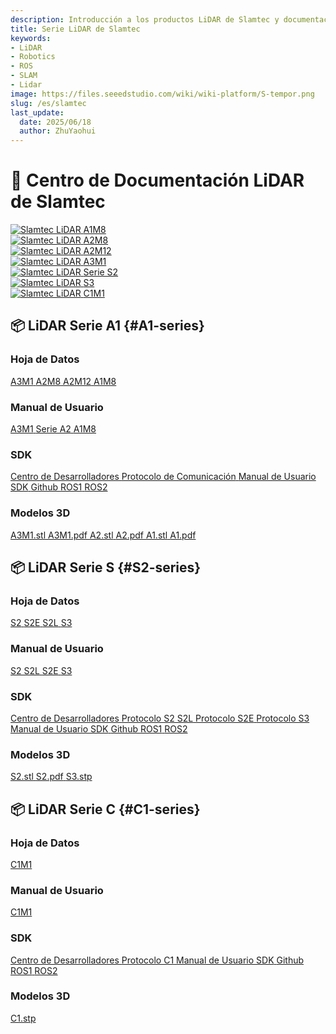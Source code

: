 ```yaml
---
description: Introducción a los productos LiDAR de Slamtec y documentación de uso.
title: Serie LiDAR de Slamtec
keywords:
- LiDAR
- Robotics
- ROS
- SLAM
- Lidar
image: https://files.seeedstudio.com/wiki/wiki-platform/S-tempor.png
slug: /es/slamtec
last_update:
  date: 2025/06/18
  author: ZhuYaohui
---
```


# 📡 Centro de Documentación LiDAR de Slamtec

<div className="quick-nav-container">
  <nav className="quick-nav">
    <a href="#A1-series" className="nav-item">
      <img width={100} src="https://files.seeedstudio.com/wiki/robotics/Sensor/Lidar/slamtec/A1M8.png" className="nav-icon" alt="Slamtec LiDAR"/>
      <span className="text">A1M8</span>
      <div className="hover-effect"></div>
    </a>
    <a href="#A1-series" className="nav-item">
      <img width={100} src="https://files.seeedstudio.com/wiki/robotics/Sensor/Lidar/slamtec/A2_1.png" className="nav-icon" alt="Slamtec LiDAR"/>
      <span className="text">A2M8</span>
      <div className="hover-effect"></div>
    </a>
    <a href="#A1-series" className="nav-item">
      <img width={100} src="https://files.seeedstudio.com/wiki/robotics/Sensor/Lidar/slamtec/A2M12.png" className="nav-icon" alt="Slamtec LiDAR"/>
      <span className="text">A2M12</span>
      <div className="hover-effect"></div>
    </a>
    <a href="#A1-series" className="nav-item">
      <img width={100} src="https://files.seeedstudio.com/wiki/robotics/Sensor/Lidar/slamtec/A3M1.png" className="nav-icon" alt="Slamtec LiDAR"/>
      <span className="text">A3M1</span>
      <div className="hover-effect"></div>
    </a>
    <a href="#S2-series" className="nav-item">
      <img width={100} src="https://files.seeedstudio.com/wiki/robotics/Sensor/Lidar/slamtec/S2.png" className="nav-icon" alt="Slamtec LiDAR"/>
      <span className="text">Serie S2</span>
      <div className="hover-effect"></div>
    </a>
    <a href="#S2-series" className="nav-item">
      <img width={100} src="https://files.seeedstudio.com/wiki/robotics/Sensor/Lidar/slamtec/S3.png" className="nav-icon" alt="Slamtec LiDAR"/>
      <span className="text">S3</span>
      <div className="hover-effect"></div>
    </a>
    <a href="#C1-series" className="nav-item">
      <img width={100} src="https://files.seeedstudio.com/wiki/robotics/Sensor/Lidar/slamtec/C1.png" className="nav-icon" alt="Slamtec LiDAR"/>
      <span className="text">C1M1</span>
      <div className="hover-effect"></div>
    </a>
  </nav>
</div>

<div className="nav-grid">

## 📦 LiDAR Serie A1 {#A1-series}

<div class="category-group">
  <div className="category-card robot-kits">

### Hoja de Datos

<div className="card-container">
    <a href="https://download.slamtec.com/api/download/rplidar-a3m1-datasheet/1.9?lang=en" className="nav-item" target="_blank" rel="noopener noreferrer">
      <span className="text">A3M1</span>
    </a>
    <a href="https://download.slamtec.com/api/download/rplidar-a2m8-datasheet/2.6?lang=en" className="nav-item" target="_blank" rel="noopener noreferrer">
      <span className="text">A2M8</span>
    </a>
    <a href="https://download.slamtec.com/api/download/rplidar-a2m12-datasheet/1.0?lang=en" className="nav-item" target="_blank" rel="noopener noreferrer">
      <span className="text">A2M12</span>
    </a>
    <a href="https://download.slamtec.com/api/download/rplidar-a1m8-datasheet/3.2?lang=en" className="nav-item" target="_blank" rel="noopener noreferrer">
      <span className="text">A1M8</span>
    </a>
</div>

### Manual de Usuario

<div className="card-container">
  <nav className="quick-nav">
    <a href="https://download.slamtec.com/api/download/rplidarkit-a3m1-usermanual/1.4?lang=en" className="nav-item" target="_blank" rel="noopener noreferrer">
      <span className="text">A3M1</span>
    </a>
    <a href="https://download.slamtec.com/api/download/rplidarkit-a2-manual/1.2?lang=en" className="nav-item" target="_blank" rel="noopener noreferrer">
      <span className="text">Serie A2</span>
    </a>
    <a href="https://download.slamtec.com/api/download/rplidarkit-a1m8-usermaunal/2.2?lang=en" className="nav-item" target="_blank" rel="noopener noreferrer">
      <span className="text">A1M8</span>
    </a>
  </nav>
</div>

### SDK

<div className="card-container">
    <a href="https://wiki.slamtec.com/display/SD#Slamtec%E5%BC%80%E5%8F%91%E8%80%85%E4%B8%AD%E5%BF%83-rplidar" className="nav-item" target="_blank" rel="noopener noreferrer">
      <span className="text">Centro de Desarrolladores</span>
    </a>
    <a href="https://download.slamtec.com/api/download/rplidar-protocol/2.4?lang=en" className="nav-item" target="_blank" rel="noopener noreferrer">
      <span className="text">Protocolo de Comunicación</span>
    </a>
    <a href="https://download.slamtec.com/api/download/rplidar-sdk-manual/2.0?lang=en" className="nav-item" target="_blank" rel="noopener noreferrer">
      <span className="text">Manual de Usuario SDK</span>
    </a>
    <a href="https://github.com/slamtec/rplidar_sdk" className="nav-item" target="_blank" rel="noopener noreferrer">
      <span className="text">Github</span>
    </a>
    <a href="https://github.com/slamtec/rplidar_ros" className="nav-item" target="_blank" rel="noopener noreferrer">
      <span className="text">ROS1</span>
    </a>
    <a href="https://github.com/Slamtec/rplidar_ros/tree/ros2" className="nav-item" target="_blank" rel="noopener noreferrer">
      <span className="text">ROS2</span>
    </a>
</div>

### Modelos 3D

<div className="card-container">
    <a href="https://download.slamtec.com/api/download/rplidar-a2m4-r1-model-3d-stl/1.0?lang=netural" className="nav-item" target="_blank" rel="noopener noreferrer">
      <span className="text">A3M1.stl</span>
    </a>
    <a href="https://download.slamtec.com/api/download/rplidar-a2m4-r1-model-2d-pdf/1.0?lang=en" className="nav-item" target="_blank" rel="noopener noreferrer">
      <span className="text">A3M1.pdf</span>
    </a>
    <a href="https://download.slamtec.com/api/download/rplidar-a2m4-r1-model-3d-stl/1.0?lang=netural" className="nav-item" target="_blank" rel="noopener noreferrer">
      <span className="text">A2.stl</span>
    </a>
    <a href="https://download.slamtec.com/api/download/rplidar-a2m4-r1-model-2d-pdf/1.0?lang=en" className="nav-item" target="_blank" rel="noopener noreferrer">
      <span className="text">A2.pdf</span>
    </a>
    <a href="https://download.slamtec.com/api/download/rplidar-devkit-a1m8-r1-model-3d-stl/2.0?lang=netural" className="nav-item" target="_blank" rel="noopener noreferrer">
      <span className="text">A1.stl</span>
    </a>
    <a href="https://download.slamtec.com/api/download/rplidar-devkit-a1m8-r1-model-2d-pdf/2.0?lang=en" className="nav-item" target="_blank" rel="noopener noreferrer">
      <span className="text">A1.pdf</span>
    </a>
</div>
</div>
</div>

## 📦 LiDAR Serie S {#S2-series}

<div class="category-group">
  <div className="category-card robot-kits">

### Hoja de Datos

<div className="card-container">
    <a href="https://download.slamtec.com/api/download/rplidar-s2m1-Rx-datasheet/2.3?lang=en" className="nav-item" target="_blank" rel="noopener noreferrer">
      <span className="text">S2</span>
    </a>
    <a href="https://download.slamtec.com/api/download/rplidar-s2m1-RxE-datasheet/1.8?lang=en" className="nav-item" target="_blank" rel="noopener noreferrer">
      <span className="text">S2E</span>
    </a>
    <a href="https://download.slamtec.com/api/download/rplidar-s2m1-RxL-datasheet/2.2?lang=en" className="nav-item" target="_blank" rel="noopener noreferrer">
      <span className="text">S2L</span>
    </a>
    <a href="https://download.slamtec.com/api/download/rplidar-s3-datasheet/2?lang=en" className="nav-item" target="_blank" rel="noopener noreferrer">
      <span className="text">S3</span>
    </a>
</div>

### Manual de Usuario

<div className="card-container">
    <a href="https://download.slamtec.com/api/download/rplidar-s2-usermanual/1.2?lang=en" className="nav-item" target="_blank" rel="noopener noreferrer">
      <span className="text">S2 S2L</span>
    </a>
    <a href="https://download.slamtec.com/api/download/rplidar-s2e-usermaunal/1.1?lang=en" className="nav-item" target="_blank" rel="noopener noreferrer">
      <span className="text">S2E</span>
    </a>
    <a href="https://download.slamtec.com/api/download/rplidar-s3-usermanual/1?lang=en" className="nav-item" target="_blank" rel="noopener noreferrer">
      <span className="text">S3</span>
    </a>
</div>

### SDK

<div className="card-container">
    <a href="https://wiki.slamtec.com/display/SD#Slamtec%E5%BC%80%E5%8F%91%E8%80%85%E4%B8%AD%E5%BF%83-rplidar" className="nav-item" target="_blank" rel="noopener noreferrer">
      <span className="text">Centro de Desarrolladores</span>
    </a>
    <a href="https://download.slamtec.com/api/download/rplidar-s2-protocol/2.4?lang=en" className="nav-item" target="_blank" rel="noopener noreferrer">
      <span className="text">Protocolo S2 S2L</span>
    </a>
    <a href="https://download.slamtec.com/api/download/rplidar-s2e-protocol/1.0?lang=en" className="nav-item" target="_blank" rel="noopener noreferrer">
      <span className="text">Protocolo S2E</span>
    </a>
    <a href="https://download.slamtec.com/api/download/rplidar-s3-protocol/1?lang=en" className="nav-item" target="_blank" rel="noopener noreferrer">
      <span className="text">Protocolo S3</span>
    </a>
    <a href="https://download.slamtec.com/api/download/rplidar-sdk-s2-manual/2.0?lang=en" className="nav-item" target="_blank" rel="noopener noreferrer">
      <span className="text">Manual de Usuario SDK</span>
    </a>
    <a href="https://github.com/slamtec/rplidar_sdk" className="nav-item" target="_blank" rel="noopener noreferrer">
      <span className="text">Github</span>
    </a>
    <a href="https://github.com/slamtec/rplidar_ros" className="nav-item" target="_blank" rel="noopener noreferrer">
      <span className="text">ROS1</span>
    </a>
    <a href="https://github.com/Slamtec/rplidar_ros/tree/ros2" className="nav-item" target="_blank" rel="noopener noreferrer">
      <span className="text">ROS2</span>
    </a>
</div>

### Modelos 3D

<div className="card-container">
  <nav className="quick-nav">
    <a href="https://download.slamtec.com/api/download/rplidar-s2-model-3d-stl/1.0?lang=netural" className="nav-item" target="_blank" rel="noopener noreferrer">
      <span className="text">S2.stl</span>
    </a>
    <a href="https://download.slamtec.com/api/download/rplidar-s2-model-2d-pdf/1.0?lang=netural" className="nav-item" target="_blank" rel="noopener noreferrer">
      <span className="text">S2.pdf</span>
    </a>
    <a href="https://download.slamtec.com/api/download/rplidar-s3-model-3d-stp/1?lang=netural" className="nav-item" target="_blank" rel="noopener noreferrer">
      <span className="text">S3.stp</span>
    </a>
  </nav>
</div>
</div>
</div>

## 📦 LiDAR Serie C {#C1-series}

<div class="category-group">
  <div className="category-card robot-kits">

### Hoja de Datos

<div className="card-container">
    <a href="https://download.slamtec.com/api/download/rplidar-c1-datasheet/1?lang=zh-cn" className="nav-item" target="_blank" rel="noopener noreferrer">
      <span className="text">C1M1</span>
    </a>
</div>

### Manual de Usuario

<div className="card-container">
    <a href="https://download.slamtec.com/api/download/rplidar-c1-usermanual/1.1?lang=zh-cn" className="nav-item" target="_blank" rel="noopener noreferrer">
      <span className="text">C1M1</span>
    </a>
</div>

### SDK

<div className="card-container">
    <a href="https://wiki.slamtec.com/display/SD#Slamtec%E5%BC%80%E5%8F%91%E8%80%85%E4%B8%AD%E5%BF%83-rplidar" className="nav-item" target="_blank" rel="noopener noreferrer">
      <span className="text">Centro de Desarrolladores</span>
    </a>
    <a href="https://download.slamtec.com/api/download/rplidar-c1-protocol/1?lang=zh-cn" className="nav-item" target="_blank" rel="noopener noreferrer">
      <span className="text">Protocolo C1</span>
    </a>
    <a href="https://bucket-download.slamtec.com/6a128ec31e98b713a855a4f40648f5accb0a699a/LR002_SLAMTEC_rplidar_sdk_v2.0_cn.pdf" className="nav-item" target="_blank" rel="noopener noreferrer">
      <span className="text">Manual de Usuario SDK</span>
    </a>
    <a href="https://github.com/slamtec/rplidar_sdk" className="nav-item" target="_blank" rel="noopener noreferrer">
      <span className="text">Github</span>
    </a>
    <a href="https://github.com/slamtec/rplidar_ros" className="nav-item" target="_blank" rel="noopener noreferrer">
      <span className="text">ROS1</span>
    </a>
    <a href="https://github.com/Slamtec/rplidar_ros/tree/ros2" className="nav-item" target="_blank" rel="noopener noreferrer">
      <span className="text">ROS2</span>
    </a>
</div>

### Modelos 3D

<div className="card-container">
  <nav className="quick-nav">
    <a href="https://download.slamtec.com/api/download/rplidar-c1-model-3d-stp/1?lang=netural" className="nav-item" target="_blank" rel="noopener noreferrer">
      <span className="text">C1.stp</span>
    </a>
  </nav>
</div>
</div>
</div>

</div>

<style>{`
/* 导航容器 */
.quick-nav-container {
  margin: 2rem 0;
  padding: 1rem;
  background: linear-gradient(135deg, #f8f9fa 0%, #f8f9fa 100%);
  border-radius: 16px;
  box-shadow: 0 4px 6px rgba(0,0,0,0.05);
}

.card-container {
  margin: 0.1rem 0;
  padding: 0.5rem;
  border-radius: 16px;
  box-shadow: 0 2px 4px rgba(0,0,0,0.05);
}

/* Dark模式 - 导航容器 */
html[data-theme='dark'] .quick-nav-container {
  background: linear-gradient(135deg, #1f2937 0%, #111827 100%);
  box-shadow: 0 4px 6px rgba(0,0,0,0.3);
}

/* 导航主体 */
.quick-nav {
  display: flex;
  justify-content: space-around;
  gap: 1rem;
  flex-wrap: wrap; /* 关键属性 */
  justify-content: left; /* 可选居中 */
}

/* 导航项 */
.nav-item {
  position: relative;
  padding: 0.8rem 1.5rem;
  border-radius: 12px;
  display: flex;
  flex-direction: column;
  flex: 0 0 calc(20% - 20px);
  margin-bottom: 20px;
  align-items: center;
  text-decoration: none !important;
  color: #333;
  font-weight: 500;
  transition: all 0.3s cubic-bezier(0.4, 0, 0.2, 1);
  background: white;
  box-shadow: 0 2px 4px rgba(0,0,0,0.05);
  z-index: 1;
}

/* Dark模式 - 导航项 */
html[data-theme='dark'] .nav-item {
  color: #e5e7eb;
  background: #374151;
  box-shadow: 0 2px 4px rgba(0,0,0,0.4);
}

/* 图标样式 */
.nav-item .icon {
  font-size: 1.8rem;
  margin-bottom: 0.5rem;
  transition: transform 0.3s;
}

/* 文字样式 */
.nav-item .text {
  font-size: 0.95rem;
  white-space: nowrap;
}

/* 悬浮特效 */
.nav-item .hover-effect {
  position: absolute;
  bottom: 0;
  left: 0;
  width: 100%;
  height: 0;
  background: linear-gradient(135deg, #4a90e2 0%, #50e3c2 100%);
  border-radius: 12px;
  transition: height 0.3s ease;
  z-index: -1;
}

/* 悬浮动画 */
.nav-item:hover {
  transform: translateY(-3px);
  box-shadow: 0 6px 12px rgba(0,0,0,0.1);
  color: white;
}

/* Dark模式 - 悬浮动画 */
html[data-theme='dark'] .nav-item:hover {
  box-shadow: 0 6px 12px rgba(0,0,0,0.6);
  color: white;
}

.nav-item:hover .icon {
  transform: scale(1.2) rotate(10deg);
}

.nav-item:hover .hover-effect {
  height: 100%;
}

.nav-item img {
  pointer-events: none;
}

/* 响应式设计 */
@media (max-width: 768px) {
  .quick-nav {
    flex-direction: column;
    gap: 0.5rem;
  }
  .nav-item {
    flex-direction: row;
    justify-content: start;
    padding: 0.8rem 1rem;
  }
  .nav-item .icon {
    margin-bottom: 0;
    margin-right: 0.8rem;
  }
}
`}</style>

<style>{`
/* 内容卡片增强版样式 */
.nav-grid {
  display: block;
  gap: 2rem;
  grid-template-columns: repeat(auto-fit, minmax(300px, 1fr));
  margin-top: 2rem;
}

.category-card {
  position: relative;
  padding: 1.5rem;
  border-radius: 16px;
  background: white;
  box-shadow: 0 4px 6px rgba(0,0,0,0.05);
  transition: all 0.3s cubic-bezier(0.4, 0, 0.2, 1);
  overflow: hidden;
  z-index: 1;
}

/* Dark模式 - 内容卡片 */
html[data-theme='dark'] .category-card {
  background: #374151;
  box-shadow: 0 4px 6px rgba(0,0,0,0.4);
  color: #e5e7eb;
}

.category-group {
  margin-bottom: 2rem;
}

/* 分类色标 */
.category-card::before {
  content: "";
  position: absolute;
  top: 0;
  left: 0;
  width: 6px;
  height: 100%;
}

.robot-kits::before { background: linear-gradient(to bottom, #4a90e2, #50e3c2); }
.actuators::before { background: linear-gradient(to bottom, #50e3c2, #a0e3c2); }
.sensors::before { background: linear-gradient(to bottom, #ff6b6b, #ff8e8e); }
.software::before { background: linear-gradient(to bottom, #f5a623, #f5c623); }

/* 悬浮特效 */
.category-card:hover {
  transform: translateY(-5px);
  box-shadow: 0 12px 20px rgba(0,0,0,0.1);
}

/* Dark模式 - 悬浮特效 */
html[data-theme='dark'] .category-card:hover {
  box-shadow: 0 12px 20px rgba(0,0,0,0.6);
}

.category-card:hover::after {
  content: "";
  position: absolute;
  top: 0;
  left: 0;
  width: 100%;
  height: 100%;
  background: linear-gradient(135deg, rgba(255,255,255,0.1) 0%, rgba(255,255,255,0) 100%);
  z-index: -1;
}

/* Modo Dark - Efecto de luz flotante */
html[data-theme='dark'] .category-card:hover::after {
  background: linear-gradient(135deg, rgba(255,255,255,0.05) 0%, rgba(255,255,255,0) 100%);
}

/* Animación de enlaces */
.category-card a {
  position: relative;
  display: inline-block;
  transition: all 0.2s;
  text-decoration: none !important;
  color: #333;
}

/* Modo Dark - Enlaces */
html[data-theme='dark'] .category-card a {
  color: #d1d5db;
}

.category-card a:hover {
  color: #4a90e2;
  transform: translateX(5px);
}

/* Modo Dark - Hover de enlaces */
html[data-theme='dark'] .category-card a:hover {
  color: #60a5fa;
}

.category-card a::after {
  content: "";
  position: absolute;
  bottom: -2px;
  left: 0;
  width: 0;
  height: 2px;
  background: #4a90e2;
  transition: width 0.3s;
}

/* Modo Dark - Subrayado de enlaces */
html[data-theme='dark'] .category-card a::after {
  background: #60a5fa;
}

.category-card a:hover::after {
  width: 100%;
}

/* Mejora de estilos de etiquetas */
.tag {
  font-size: 0.75rem;
  padding: 2px 8px;
  border-radius: 12px;
  margin-left: 8px;
  transition: all 0.3s;
}

.stable {
  background: #e6f4ea;
  color: #137333;
  box-shadow: 0 2px 4px rgba(0,100,0,0.1);
}

/* Modo Dark - Etiqueta Stable */
html[data-theme='dark'] .stable {
  background: #065f46;
  color: #a7f3d0;
  box-shadow: 0 2px 4px rgba(0,100,0,0.3);
}

.recommended {
  background: #fce8e6;
  color: #a50e0e;
  box-shadow: 0 2px 4px rgba(200,0,0,0.1);
}

/* Modo Dark - Etiqueta Recommended */
html[data-theme='dark'] .recommended {
  background: #7f1d1d;
  color: #fca5a5;
  box-shadow: 0 2px 4px rgba(200,0,0,0.3);
}

.category-card:active {
  transform: translateY(-2px) scale(0.98);
  box-shadow: 0 6px 10px rgba(0,0,0,0.1);
}

/* Modo Dark - Efecto de clic */
html[data-theme='dark'] .category-card:active {
  box-shadow: 0 6px 10px rgba(0,0,0,0.4);
}

/* Optimización responsiva */
@media (max-width: 768px) {
  .nav-grid {
    grid-template-columns: 1fr;
  }
  
  .category-card {
    width: 100%;
    margin-top: 0.5rem; /* Tarjeta pegada al título */
  }
}

/* Modo Dark - Texto de títulos */
html[data-theme='dark'] h1,
html[data-theme='dark'] h2,
html[data-theme='dark'] h3,
html[data-theme='dark'] h4,
html[data-theme='dark'] h5,
html[data-theme='dark'] h6 {
  color: #f9fafb;
}

/* Modo Dark - Texto del cuerpo */
html[data-theme='dark'] p,
html[data-theme='dark'] li,
html[data-theme='dark'] strong {
  color: #e5e7eb;
}

/* Modo Dark - Bloques de cita */
html[data-theme='dark'] blockquote {
  color: #9ca3af;
  border-left-color: #4b5563;
}
`}</style>
